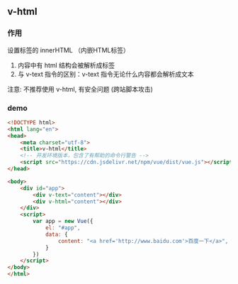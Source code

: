 ## v-html

### 作用

设置标签的 innerHTML （内嵌HTML标签）

1. 内容中有 html 结构会被解析成标签
2. 与 v-text 指令的区别：v-text 指令无论什么内容都会解析成文本

注意: 不推荐使用 v-html, 有安全问题 (跨站脚本攻击)



### demo

```html
<!DOCTYPE html>
<html lang="en">
<head>
    <meta charset="utf-8">
    <title>v-html</title>
    <!-- 开发环境版本，包含了有帮助的命令行警告 -->
    <script src="https://cdn.jsdelivr.net/npm/vue/dist/vue.js"></script>
</head>

<body>
    <div id="app">
        <div v-text="content"></div>
        <div v-html="content"></div>
    </div>
    <script>
        var app = new Vue({
            el: "#app",
            data: {
                content: "<a href='http://www.baidu.com'>百度一下</a>",
            }
        })
    </script>
</body>
</html>
```





